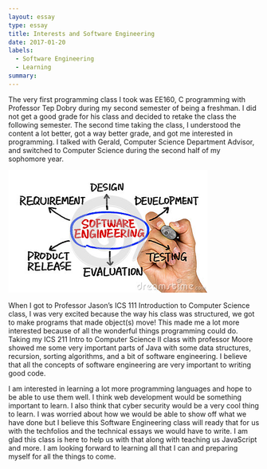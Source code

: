 ```yaml
---
layout: essay
type: essay
title: Interests and Software Engineering
date: 2017-01-20
labels:
  - Software Engineering
  - Learning
summary: 
---
```


The very first programming class I took was EE160, C programming with Professor Tep Dobry during my second semester of being a freshman. I did not get a good grade for his class and decided to retake the class the following semester. The second time taking the class, I understood the content a lot better, got a way better grade, and got me interested in programming. I talked with Gerald, Computer Science Department Advisor, and switched to Computer Science during the second half of my sophomore year.

<img class="ui large right rounded floated image" src="../images/software-engineering.jpg">

When I got to Professor Jason’s ICS 111 Introduction to Computer Science class, I was very excited because the way his class was structured, we got to make programs that made object(s) move! This made me a lot more interested because of all the wonderful things programming could do. Taking my ICS 211 Intro to Computer Science II class with professor Moore showed me some very important parts of Java with some data structures, recursion, sorting algorithms, and a bit of software engineering. I believe that all the concepts of software engineering are very important to writing good code.  

I am interested in learning a lot more programming languages and hope to be able to use them well. I think web development would be something important to learn. I also think that cyber security would be a very cool thing to learn. I was worried about how we would be able to show off what we have done but I believe this Software Engineering class will ready that for us with the techfolios and the technical essays we would have to write. I am glad this class is here to help us with that along with teaching us JavaScript and more. I am looking forward to learning all that I can and preparing myself for all the things to come.
